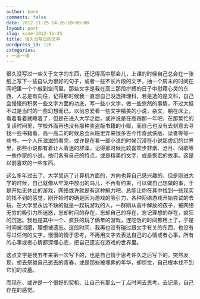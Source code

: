 ```yaml
---
author: kone
comments: false
date: 2012-11-25 14:26:18+00:00
layout: post
slug: kone-2012-11-25
title: 很久没写过的文字
wordpress_id: 126
categories:
- 一周一博
---
```


很久没写过一些关于文字的东西，还记得高中那会儿，上课的时候自己总会在一张纸上写下一些自认为很好的句子，或者一些不长片段的文字，抽一个周末的时间在网吧里一个个敲到空间里。那些文字是我在高三那段拼搏的日子中慰藉心灵的东西，人总是有向往，记得那时候我一直想自己没选择理科，若是选的是文科，自己会慢慢的积累一些文字方面的功底，写一些小文字，做一些悠然的事情，不过大抵不过是当时的一些幻想而已。以前总爱看一些文字精美的小说，杂文，躺在床上，看着看着就睡着了，但是在进入大学之后，或许说是在高四那一年吧，在那繁忙的复读时间里，学校外面再也没有那种卖盗版书籍的小贩，而自己也没有去刻意去寻找一些书籍看，高一高二的时候总会从班里弄来很多古今传奇武侠版、读者等等一些书，一个人乐滋滋的看完，或许是在看一部小说的时候沉浸在小说那虚幻的世界里，那些小说都有着让人着迷的辞藻，记得那时候比较喜欢步非烟、沧月、凤歌等一些作家的小说。他们各有自己的特点，或是精美的文字、或是恢宏的故事。这是以前喜欢的一些东西。

这么多年过去了、大学里选了计算机方面的，方向也算自己感兴趣的，但是刚进大学的时候，自己就像从牢笼中放出的鸟儿，不再有约束，可以做自己想做的事，于是开始无休止的游戏，网络或许就是有这种魅力吧、总能让你在其中找到一些现实的找不到的感觉，刚开始时的确是因为游戏的吸引力，各种网络游戏开始尝试的去玩，在大学里永远不缺的就是一起玩游戏的人，一群刚从高中解放的孩子，被网络无穷的吸引力所迷惑，忘却时间的存在，忘却自己的存在，忘记理想的存在，疯狂的沉迷。我也是其中一个、疯狂的玩了俩年的游戏，连吃饭的时间都用上了，于是时间被消磨，理想被遗忘。这段时间、我再也没有碰过跟文字有关的东西，也没有写过任何的文字，慢慢的惰于思考，不再用文字去表达自己的心情或者心事，所有的心事或者心情都深埋心底，把自己遗忘在游戏的世界里。

这点文字是我五年来第一次写下的，也是自己惰于思考许久之后写下的。突然发现，想去祭奠自己逝去的青春，或是那些被埋葬的年华，却惊觉，自己根本找不到它们的坟墓。

而现在、或许是一个很好的契机、让自己有那么一丁点时间去思考，去记录，自己存在的感觉。
